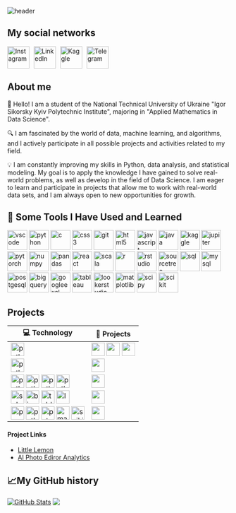 ![header](https://capsule-render.vercel.app/api?type=waving&height=300&color=gradient&text=📈%20Hey%20Everyone!%20📊&textBg=false&fontColor=FFFFFF)
<h2>My social networks</h2>
<div style="display: flex; align-items: center; gap: 10px;">
  <a href="https://www.instagram.com/l.artem.3/">
    <img height="50" src="https://user-images.githubusercontent.com/46517096/166974368-9798f39f-1f46-499c-b14e-81f0a3f83a06.png" alt="Instagram"/>
  </a>
  <a href="https://www.linkedin.com/in/artem-latko-97414a31b/">
    <img height="50" src="https://github.com/user-attachments/assets/3bb8128e-9b84-43b4-85cb-89afcd5b309c" alt="LinkedIn"/>
  </a>
  <a href="https://www.kaggle.com/latkoartem">
    <img height="50" src="https://github.com/user-attachments/assets/fa41ceaf-5912-4a58-a3e6-15a97e160303" alt="Kaggle"/>
  </a>
  <a href="https://t.me/Artem3l0">
    <img height="50" src="https://github.com/user-attachments/assets/1d8f77ba-1460-466b-922c-960a2102de0f" alt="Telegram"/>
  </a>
</div>

<h2>About me</h2>
<p>👋 Hello! I am a student of the National Technical University of Ukraine "Igor Sikorsky Kyiv Polytechnic Institute", majoring in "Applied Mathematics in Data Science".
 
🔍 I am fascinated by the world of data, machine learning, and algorithms, and I actively participate in all possible projects and activities related to my field.

💡 I am constantly improving my skills in Python, data analysis, and statistical modeling. My goal is to apply the knowledge I have gained to solve real-world problems, as well as develop in the field of Data Science. I am eager to learn and participate in projects that allow me to work with real-world data sets, and I am always open to new opportunities for growth.<p align="left">
<h2> 🚀 Some Tools I Have Used and Learned</h2><p align="left">
  <img src="https://cdn.jsdelivr.net/gh/devicons/devicon/icons/vscode/vscode-original.svg" alt="vscode" width="45" height="45"/>
  <img src="https://cdn.jsdelivr.net/gh/devicons/devicon@latest/icons/python/python-original.svg" alt="python" width="45" height="45"/>
  <img src="https://cdn.jsdelivr.net/gh/devicons/devicon@latest/icons/c/c-original.svg" alt="c" width="45" height="45"/>
  <img src="https://cdn.jsdelivr.net/gh/devicons/devicon@latest/icons/css3/css3-original.svg" alt="css3" width="45" height="45"/>
  <img src="https://cdn.jsdelivr.net/gh/devicons/devicon@latest/icons/git/git-original.svg" alt="git" width="45" height="45"/>
  <img src="https://cdn.jsdelivr.net/gh/devicons/devicon@latest/icons/html5/html5-original.svg" alt="html5" width="45" height="45"/>
  <img src="https://cdn.jsdelivr.net/gh/devicons/devicon@latest/icons/javascript/javascript-original.svg" alt="javascript" width="45" height="45"/>
  <img src="https://cdn.jsdelivr.net/gh/devicons/devicon@latest/icons/java/java-original-wordmark.svg" alt="java" width="45" height="45"/>
  <img src="https://cdn.jsdelivr.net/gh/devicons/devicon@latest/icons/kaggle/kaggle-original.svg" alt="kaggle" width="45" height="45"/>
  <img src="https://cdn.jsdelivr.net/gh/devicons/devicon@latest/icons/jupyter/jupyter-original-wordmark.svg" alt="jupiter" width="45" height="45"/>
  <img src="https://github.com/user-attachments/assets/968573a6-2a08-428d-b044-cf397c2bf89d" alt="pytorch" width="45" height="45"/>
  <img src="https://cdn.jsdelivr.net/gh/devicons/devicon@latest/icons/numpy/numpy-original-wordmark.svg" alt="numpy" width="45" height="45"/>
  <img src="https://cdn.jsdelivr.net/gh/devicons/devicon@latest/icons/pandas/pandas-original-wordmark.svg" alt="pandas" width="45" height="45"/>
  <img src="https://cdn.jsdelivr.net/gh/devicons/devicon@latest/icons/react/react-original.svg" alt="react" width="45" height="45"/>
  <img src="https://cdn.jsdelivr.net/gh/devicons/devicon@latest/icons/scala/scala-original-wordmark.svg" alt="scala" width="45" height="45"/>
  <img src="https://cdn.jsdelivr.net/gh/devicons/devicon@latest/icons/r/r-original.svg" alt="r" width="45" height="45"/>
  <img src="https://cdn.jsdelivr.net/gh/devicons/devicon@latest/icons/rstudio/rstudio-original.svg" alt="rstudio" width="45" height="45"/>
  <img src="https://cdn.jsdelivr.net/gh/devicons/devicon@latest/icons/sourcetree/sourcetree-original.svg" alt="sourcetree" width="45" height="45"/>
  <img src="https://github.com/user-attachments/assets/053c6e9b-9364-4fda-aeee-ad8519acfca3" alt="sql" width="45" height="45"/>
  <img src="https://cdn.jsdelivr.net/gh/devicons/devicon@latest/icons/mysql/mysql-original-wordmark.svg" alt="mysql" width="45" height="45"/>
  <img src="https://github.com/user-attachments/assets/13c12f54-7cab-425c-9a00-53165d7891fa" alt="postgesql" width="45" height="45"/>
  <img src="https://github.com/user-attachments/assets/0e87c85b-ad6f-41ce-a4b7-eece7ffe5966" alt="bigquery" width="45" height="45"/>
  <img src="https://github.com/user-attachments/assets/1d4222ab-e3bb-44f4-bfa1-60178067fcea" alt="googleexel" width="45" height="45"/>
  <img src="https://github.com/user-attachments/assets/889fd118-3647-4c47-b4a7-09a5558705e9" alt="tableau" width="45" height="45"/>
  <img src="https://github.com/user-attachments/assets/16daf499-c930-47a3-b4c0-b8035b8df9a7" alt="lookerstudio" width="45" height="45"/>
  <img src="https://github.com/user-attachments/assets/9aaa705c-77b7-45c2-8903-e3050d326f43" alt="matplotlib" width="45" height="45"/>
  <img src="https://upload.wikimedia.org/wikipedia/commons/thumb/b/b2/SCIPY_2.svg/768px-SCIPY_2.svg.png?20200904111722" alt="scipy" width="45" height="45"/>
  <img src="https://upload.wikimedia.org/wikipedia/commons/thumb/0/05/Scikit_learn_logo_small.svg/390px-Scikit_learn_logo_small.svg.png" alt="scikit" width="45" height="45"/>
</p>

## Projects

| 💻 **Technology** | 🚀 **Projects** |
| - | - |
| <img src="https://cdn.jsdelivr.net/gh/devicons/devicon@latest/icons/python/python-original.svg" alt="python" height="30" align="center"></img> | <a href="https://github.com/LatkoArtem/Game-on-Python"><img src="https://img.shields.io/badge/Ninja%20labyrinth%20game-000605?style=for-the-badge&logo=github&logoColor=FFFFFF&labelColor=000605" height="30" align="center"/></a> <a href="https://github.com/LatkoArtem/Python_works/tree/dpr/1/dpr1"><img src="https://img.shields.io/badge/Hangman-000605?style=for-the-badge&logo=github&logoColor=FFFFFF&labelColor=000605" height="30" align="center"/></a> <a href="https://github.com/LatkoArtem/Python_works/tree/dpr/2/dpr2"><img src="https://img.shields.io/badge/Scrabble-000605?style=for-the-badge&logo=github&logoColor=FFFFFF&labelColor=000605" height="30" align="center"/></a>|
| <img src="https://cdn.jsdelivr.net/gh/devicons/devicon@latest/icons/c/c-original.svg" alt="python" height="30" align="center"></img> | <a href="https://github.com/LatkoArtem/C-Project"><img src="https://img.shields.io/badge/Travelling%20salesman%20problem-000605?style=for-the-badge&logo=github&logoColor=FFFFFF&labelColor=000605" height="30" align="center"/></a> |
| <img src="https://cdn.jsdelivr.net/gh/devicons/devicon@latest/icons/react/react-original.svg" alt="python" height="30" align="center"></img> <img src="https://cdn.jsdelivr.net/gh/devicons/devicon@latest/icons/javascript/javascript-original.svg" alt="python" height="30" align="center"></img> <img src="https://cdn.jsdelivr.net/gh/devicons/devicon@latest/icons/html5/html5-original.svg" alt="python" height="30" align="center"></img> <img src="https://cdn.jsdelivr.net/gh/devicons/devicon@latest/icons/css3/css3-original.svg" alt="python" height="30" align="center"></img>| <a href="https://github.com/LatkoArtem/little_lemon_website"><img src="https://img.shields.io/badge/Little%20Lemon%20website-000605?style=for-the-badge&logo=github&logoColor=FFFFFF&labelColor=000605" height="30" align="center"/></a> |
| <img src="https://github.com/user-attachments/assets/053c6e9b-9364-4fda-aeee-ad8519acfca3" alt="sql" height="30" align="center"/></img>  <img src="https://github.com/user-attachments/assets/0e87c85b-ad6f-41ce-a4b7-eece7ffe5966" alt="bigquery" height="30" align="center"/></img> <img src="https://github.com/user-attachments/assets/889fd118-3647-4c47-b4a7-09a5558705e9" alt="tableau" height="30" align="center"/></img> <img src="https://github.com/user-attachments/assets/16daf499-c930-47a3-b4c0-b8035b8df9a7" alt="lookerstudio" height="30" align="center"/></img> | <a href="https://github.com/LatkoArtem/AI-photo-editor-analytics"><img src="https://img.shields.io/badge/AI%20photo%20editor%20analytics-000605?style=for-the-badge&logo=github&logoColor=FFFFFF&labelColor=000605" height="30" align="center"/></a> |
| <img src="https://cdn.jsdelivr.net/gh/devicons/devicon@latest/icons/pandas/pandas-original-wordmark.svg" alt="pandas" height="30" align="center"/> <img src="https://cdn.jsdelivr.net/gh/devicons/devicon@latest/icons/python/python-original.svg" alt="python" height="30" align="center"/> <img src="https://github.com/user-attachments/assets/968573a6-2a08-428d-b044-cf397c2bf89d" alt="pytorch" height="30" align="center"/> <img src="https://github.com/user-attachments/assets/9aaa705c-77b7-45c2-8903-e3050d326f43" alt="matplotlib" height="30" align="center"/> <img src="https://upload.wikimedia.org/wikipedia/commons/thumb/0/05/Scikit_learn_logo_small.svg/390px-Scikit_learn_logo_small.svg.png" alt="scikit" height="30" align="center"/> | <a href="https://github.com/LatkoArtem/Sentiment-Analysis-Model"><img src="https://img.shields.io/badge/Sentiment%20Analysis%20Model-000605?style=for-the-badge&logo=github&logoColor=FFFFFF&labelColor=000605" height="30" align="center"/></a> |

#### Project Links

<ul>
  <li><a href="https://hilarious-kataifi-39180e.netlify.app">Little Lemon</a>
  <li><a href="https://lookerstudio.google.com/u/0/reporting/3c864f11-4846-4d09-97fe-b1b1aad36b20/page/p_c9zvgolivd">AI Photo Ediror Analytics</a>
</ul>

## 📈My GitHub history
<a href="https://github.com/LatkoArtem/github-readme-stats"><img align="center" src="https://github-readme-stats.vercel.app/api?username=LatkoArtem&show_icons=true&include_all_commits=true&theme=radical&hide_border=true" alt="GitHub Stats" /></a> <a href="https://github.com/LatkoArtem/github-readme-stats"><img align="center" src="https://github-readme-stats.vercel.app/api/top-langs/?username=LatkoArtem&layout=compact&theme=radical&hide_border=true&langs_count=7" /></a>
